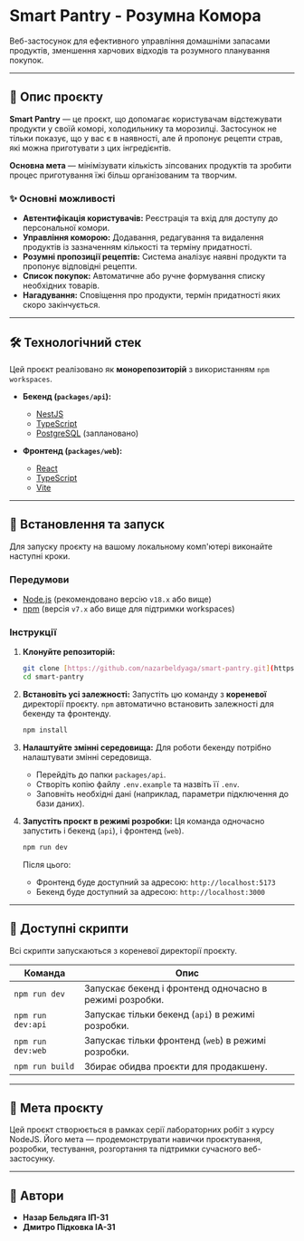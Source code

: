 # Smart Pantry - Розумна Комора

Веб-застосунок для ефективного управління домашніми запасами продуктів, зменшення харчових відходів та розумного планування покупок.

---

## 📖 Опис проєкту

**Smart Pantry** — це проєкт, що допомагає користувачам відстежувати продукти у своїй коморі, холодильнику та морозилці. Застосунок не тільки показує, що у вас є в наявності, але й пропонує рецепти страв, які можна приготувати з цих інгредієнтів.

**Основна мета** — мінімізувати кількість зіпсованих продуктів та зробити процес приготування їжі більш організованим та творчим.

### ✨ Основні можливості

- **Автентифікація користувачів:** Реєстрація та вхід для доступу до персональної комори.
- **Управління коморою:** Додавання, редагування та видалення продуктів із зазначенням кількості та терміну придатності.
- **Розумні пропозиції рецептів:** Система аналізує наявні продукти та пропонує відповідні рецепти.
- **Список покупок:** Автоматичне або ручне формування списку необхідних товарів.
- **Нагадування:** Сповіщення про продукти, термін придатності яких скоро закінчується.

---

## 🛠️ Технологічний стек

Цей проєкт реалізовано як **монорепозиторій** з використанням `npm workspaces`.

- **Бекенд (`packages/api`):**
  - [NestJS](https://nestjs.com/)
  - [TypeScript](https://www.typescriptlang.org/)
  - [PostgreSQL](https://www.postgresql.org/) (заплановано)

- **Фронтенд (`packages/web`):**
  - [React](https://reactjs.org/)
  - [TypeScript](https://www.typescriptlang.org/)
  - [Vite](https://vitejs.dev/)

---

## 🚀 Встановлення та запуск

Для запуску проєкту на вашому локальному комп'ютері виконайте наступні кроки.

### Передумови

- [Node.js](https://nodejs.org/) (рекомендовано версію `v18.x` або вище)
- [npm](https://www.npmjs.com/) (версія `v7.x` або вище для підтримки workspaces)

### Інструкції

1.  **Клонуйте репозиторій:**

    ```bash
    git clone [https://github.com/nazarbeldyaga/smart-pantry.git](https://github.com/nazarbeldyaga/smart-pantry.git)
    cd smart-pantry
    ```

2.  **Встановіть усі залежності:**
    Запустіть цю команду з **кореневої** директорії проєкту. `npm` автоматично встановить залежності для бекенду та фронтенду.

    ```bash
    npm install
    ```

3.  **Налаштуйте змінні середовища:**
    Для роботи бекенду потрібно налаштувати змінні середовища.
    - Перейдіть до папки `packages/api`.
    - Створіть копію файлу `.env.example` та назвіть її `.env`.
    - Заповніть необхідні дані (наприклад, параметри підключення до бази даних).

4.  **Запустіть проєкт в режимі розробки:**
    Ця команда одночасно запустить і бекенд (`api`), і фронтенд (`web`).

    ```bash
    npm run dev
    ```

    Після цього:
    - Фронтенд буде доступний за адресою: `http://localhost:5173`
    - Бекенд буде доступний за адресою: `http://localhost:3000`

---

## 📜 Доступні скрипти

Всі скрипти запускаються з кореневої директорії проєкту.

| Команда           | Опис                                                    |
| ----------------- | ------------------------------------------------------- |
| `npm run dev`     | Запускає бекенд і фронтенд одночасно в режимі розробки. |
| `npm run dev:api` | Запускає тільки бекенд (`api`) в режимі розробки.       |
| `npm run dev:web` | Запускає тільки фронтенд (`web`) в режимі розробки.     |
| `npm run build`   | Збирає обидва проєкти для продакшену.                   |

---

## 🎯 Мета проєкту

Цей проєкт створюється в рамках серії лабораторних робіт з курсу NodeJS. Його мета — продемонструвати навички проєктування, розробки, тестування, розгортання та підтримки сучасного веб-застосунку.

---

## 👥 Автори

- **Назар Бельдяга ІП-31**
- **Дмитро Підковка ІА-31**
